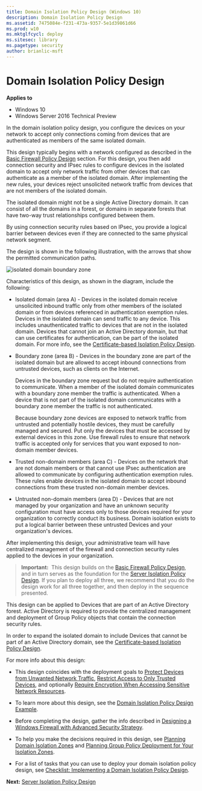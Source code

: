 ```yaml
---
title: Domain Isolation Policy Design (Windows 10)
description: Domain Isolation Policy Design
ms.assetid: 7475084e-f231-473a-9357-5e1d39861d66
ms.prod: w10
ms.mktglfcycl: deploy
ms.sitesec: library
ms.pagetype: security
author: brianlic-msft
---
```


# Domain Isolation Policy Design

**Applies to**
-   Windows 10
-   Windows Server 2016 Technical Preview

In the domain isolation policy design, you configure the devices on your network to accept only connections coming from devices that are authenticated as members of the same isolated domain.

This design typically begins with a network configured as described in the [Basic Firewall Policy Design](basic-firewall-policy-design.md) section. For this design, you then add connection security and IPsec rules to configure devices in the isolated domain to accept only network traffic from other devices that can authenticate as a member of the isolated domain. After implementing the new rules, your devices reject unsolicited network traffic from devices that are not members of the isolated domain.

The isolated domain might not be a single Active Directory domain. It can consist of all the domains in a forest, or domains in separate forests that have two-way trust relationships configured between them.

By using connection security rules based on IPsec, you provide a logical barrier between devices even if they are connected to the same physical network segment.

The design is shown in the following illustration, with the arrows that show the permitted communication paths.

![isolated domain boundary zone](images/wfasdomainisoboundary.gif)

Characteristics of this design, as shown in the diagram, include the following:

-   Isolated domain (area A) - Devices in the isolated domain receive unsolicited inbound traffic only from other members of the isolated domain or from devices referenced in authentication exemption rules. Devices in the isolated domain can send traffic to any device. This includes unauthenticated traffic to devices that are not in the isolated domain. Devices that cannot join an Active Directory domain, but that can use certificates for authentication, can be part of the isolated domain. For more info, see the [Certificate-based Isolation Policy Design](certificate-based-isolation-policy-design.md).

-   Boundary zone (area B) - Devices in the boundary zone are part of the isolated domain but are allowed to accept inbound connections from untrusted devices, such as clients on the Internet.

    Devices in the boundary zone request but do not require authentication to communicate. When a member of the isolated domain communicates with a boundary zone member the traffic is authenticated. When a device that is not part of the isolated domain communicates with a boundary zone member the traffic is not authenticated.

    Because boundary zone devices are exposed to network traffic from untrusted and potentially hostile devices, they must be carefully managed and secured. Put only the devices that must be accessed by external devices in this zone. Use firewall rules to ensure that network traffic is accepted only for services that you want exposed to non-domain member devices.

-   Trusted non-domain members (area C) - Devices on the network that are not domain members or that cannot use IPsec authentication are allowed to communicate by configuring authentication exemption rules. These rules enable devices in the isolated domain to accept inbound connections from these trusted non-domain member devices.

-   Untrusted non-domain members (area D) - Devices that are not managed by your organization and have an unknown security configuration must have access only to those devices required for your organization to correctly conduct its business. Domain isolation exists to put a logical barrier between these untrusted Devices and your organization's devices.

After implementing this design, your administrative team will have centralized management of the firewall and connection security rules applied to the devices in your organization.

>**Important:**  This design builds on the [Basic Firewall Policy Design](basic-firewall-policy-design.md), and in turn serves as the foundation for the [Server Isolation Policy Design](server-isolation-policy-design.md). If you plan to deploy all three, we recommend that you do the design work for all three together, and then deploy in the sequence presented.

This design can be applied to Devices that are part of an Active Directory forest. Active Directory is required to provide the centralized management and deployment of Group Policy objects that contain the connection security rules.

In order to expand the isolated domain to include Devices that cannot be part of an Active Directory domain, see the [Certificate-based Isolation Policy Design](certificate-based-isolation-policy-design.md).

For more info about this design:

-   This design coincides with the deployment goals to [Protect Devices from Unwanted Network Traffic](protect-devices-from-unwanted-network-traffic.md), [Restrict Access to Only Trusted Devices](restrict-access-to-only-trusted-devices.md), and optionally [Require Encryption When Accessing Sensitive Network Resources](require-encryption-when-accessing-sensitive-network-resources.md).

-   To learn more about this design, see the [Domain Isolation Policy Design Example](domain-isolation-policy-design-example.md).

-   Before completing the design, gather the info described in [Designing a Windows Firewall with Advanced Security Strategy](designing-a-windows-firewall-with-advanced-security-strategy.md).

-   To help you make the decisions required in this design, see [Planning Domain Isolation Zones](planning-domain-isolation-zones.md) and [Planning Group Policy Deployment for Your Isolation Zones](planning-group-policy-deployment-for-your-isolation-zones.md).

-   For a list of tasks that you can use to deploy your domain isolation policy design, see [Checklist: Implementing a Domain Isolation Policy Design](checklist-implementing-a-domain-isolation-policy-design.md).

**Next:** [Server Isolation Policy Design](server-isolation-policy-design.md)
